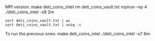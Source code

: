 MPI version:
    make deti_coins_intel
    rm deti_coins_vault.txt
    mpirun -np 4 ./deti_coins_intel -s8 2m

    sort deti_coins_vault.txt | wc
    sort deti_coins_vault.txt | uniq -c

To run the previous ones:
    make deti_coins_intel
    ./deti_coins_intel -s7 8m